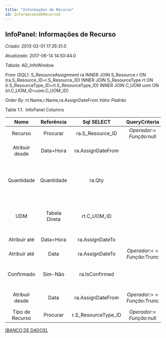 ```yaml
---
title: "Informações de Recurso"
id: InformacoesdeRecursoI
---
```

<div id="d126138e1" class="section chapter">

<div class="titlepage">

<div>

<div>

## InfoPanel: Informações de Recurso

</div>

</div>

</div>

<span class="emphasis"> *Criado:* </span>2013-02-01 17:35:31.0

<span class="emphasis"> *Atualizado:* </span>2017-06-14 14:50:44.0

<span class="emphasis"> *Tabela:* </span>AD\_InfoWindow

<span class="emphasis"> *From (SQL):* </span>S\_ResourceAssignment ra
INNER JOIN S\_Resource r ON (ra.S\_Resource\_ID=r.S\_Resource\_ID) INNER
JOIN S\_ResourceType rt ON
(r.S\_ResourceType\_ID=rt.S\_ResourceType\_ID) INNER JOIN C\_UOM uom ON
(rt.C\_UOM\_ID=uom.C\_UOM\_ID)

<span class="emphasis"> *Order By
:*</span>rt.Name,r.Name,ra.AssignDateFrom<span class="emphasis"> *Valor
Padrão* </span>

<div id="d126138e27" class="table">

<div class="table-title">

Table 1.1.  InfoPanel
Columns

</div>

<div class="table-contents">

|      Nome       |  Referência   |      Sql SELECT       |                                       QueryCriteria                                        |          Descrição           |                                   Comentário/Ajuda                                   |
| :-------------: | :-----------: | :-------------------: | :----------------------------------------------------------------------------------------: | :--------------------------: | :----------------------------------------------------------------------------------: |
|     Recurso     |   Procurar    |  ra.S\_Resource\_ID   |   <span class="emphasis">*Operador:*</span>= <span class="emphasis">*Função:*</span>null   |           Recurso            |                                         null                                         |
| Atribuir desde  |   Data+Hora   |   ra.AssignDateFrom   |                                                                                            |    Atribuir recurso desde    |                                   Início da tarefa                                   |
|   Quantidade    |  Quantidade   |        ra.Qty         |                                                                                            |          Quantidade          | A "Quantidade" indica o número de um item ou produto específico para este documento. |
|       UDM       | Tabela Direta |     rt.C\_UOM\_ID     |                                                                                            |      Unidade de Medida       |             A "UDM" define uma exclusiva Unidade de Medida não monetária             |
|  Atribuir até   |   Data+Hora   |    ra.AssignDateTo    |                                                                                            |     Atribuir recurso até     |                                   Final da Tarefa                                    |
|  Atribuir até   |     Data      |    ra.AssignDateTo    | <span class="emphasis">*Operador:*</span>\< = <span class="emphasis">*Função:*</span>Trunc |     Atribuir recurso até     |                                   Final da Tarefa                                    |
|   Confirmado    |    Sim-Não    |    ra.IsConfirmed     |                                                                                            | A atribuição está confirmada |                       A atribuição de recursos está confirmada                       |
| Atribuir desde  |     Data      |   ra.AssignDateFrom   | <span class="emphasis">*Operador:*</span>\> = <span class="emphasis">*Função:*</span>Trunc |    Atribuir recurso desde    |                                   Início da tarefa                                   |
| Tipo de Recurso |   Procurar    | r.S\_ResourceType\_ID |   <span class="emphasis">*Operador:*</span>= <span class="emphasis">*Função:*</span>null   |             null             |                                         null                                         |

</div>

</div>

  

[\[BANCO DE DADOS\]](data/ResourceInfoinfodata.html),

</div>
